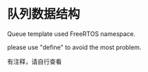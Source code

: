# 队列数据结构
Queue template used FreeRTOS namespace.

please use "define" to avoid the most problem.

有注释，请自行查看
